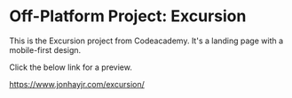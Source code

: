 # Off-Platform Project: Excursion

This is the Excursion project from Codeacademy.  It's a landing page with a mobile-first design.

Click the below link for a preview.

https://www.jonhayjr.com/excursion/
